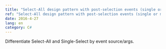 ```yaml
---
title: "Select-All design pattern with post-selection events (single or multiple confirmation)"
ref: "Select-All design pattern with post-selection events (single or multiple confirmation)"
date: 2016-4-27
lang: en
category: C#
---
```


Differentiate Select-All and Single-Select by event source/args.
